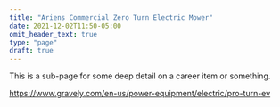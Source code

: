 ```yaml
---
title: "Ariens Commercial Zero Turn Electric Mower"
date: 2021-12-02T11:50-05:00
omit_header_text: true
type: "page"
draft: true
---
```

This is a sub-page for some deep detail on a career item or something.

https://www.gravely.com/en-us/power-equipment/electric/pro-turn-ev